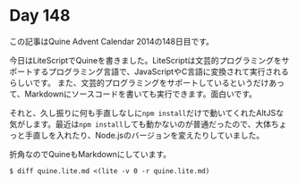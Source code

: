 # Day 148

この記事はQuine Advent Calendar 2014の148日目です。

今日はLiteScriptでQuineを書きました。LiteScriptは文芸的プログラミングをサポートするプログラミング言語で、JavaScriptやC言語に変換されて実行されるらしいです。
また、文芸的プログラミングをサポートしているというだけあって、Markdownにソースコードを書いても実行できます。面白いです。

それと、久し振りに何も手直しなしに`npm install`だけで動いてくれたAltJSな気がします。最近は`npm install`しても動かないのが普通だったので、大体ちょっと手直しを入れたり、Node.jsのバージョンを変えたりしていました。

折角なのでQuineもMarkdownにしています。

```console
$ diff quine.lite.md <(lite -v 0 -r quine.lite.md)
```
